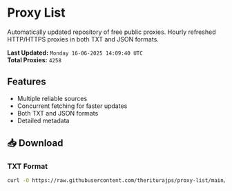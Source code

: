# Proxy List

Automatically updated repository of free public proxies. Hourly refreshed HTTP/HTTPS proxies in both TXT and JSON formats.

**Last Updated:** `Monday 16-06-2025 14:09:40 UTC`  
**Total Proxies:** `4258`

## Features
- Multiple reliable sources
- Concurrent fetching for faster updates
- Both TXT and JSON formats
- Detailed metadata

## 📥 Download

### TXT Format
```bash
curl -O https://raw.githubusercontent.com/theriturajps/proxy-list/main/proxies.txt